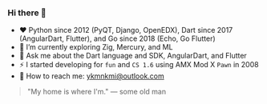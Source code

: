 ### Hi there 👋

- ❤️ Python since 2012 (PyQT, Django, OpenEDX), Dart since 2017 (AngularDart, Flutter), and Go since 2018 (Echo, Go Flutter)
- 🌱 I’m currently exploring Zig, Mercury, and ML
- 💬 Ask me about the Dart language and SDK, AngularDart, and Flutter
- ⚡ I started developing for `fun` and `CS 1.6` using AMX Mod X `Pawn` in 2008
- 📧 How to reach me: [ykmnkmi@outlook.com](mailto:ykmnkmi@outlook.com)

> "My home is where I'm."
> — some old man
